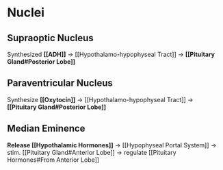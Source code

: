 # Nuclei
## Supraoptic Nucleus
Synthesized **[[ADH]]** → [[Hypothalamo-hypophyseal Tract]] → **[[Pituitary Gland#Posterior Lobe]]**

## Paraventricular Nucleus
Synthesize **[[Oxytocin]]** → [[Hypothalamo-hypophyseal Tract]] → **[[Pituitary Gland#Posterior Lobe]]**

## Median Eminence
**Release [[Hypothalamic Hormones]]** → [[Hypophyseal Portal System]] → stim. [[Pituitary Gland#Anterior Lobe]] → regulate [[Pituitary Hormones#From Anterior Lobe]]